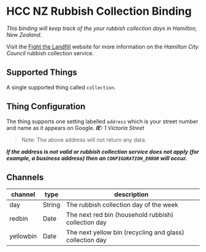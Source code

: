 # HCC NZ Rubbish Collection Binding

_This binding will keep track of the your rubbish collection days in Hamilton, New Zealand._

Visit the [Fight the Landfill](https://www.fightthelandfill.co.nz/) website for more information on the *Hamilton City Council* rubbish collection service.

## Supported Things

A single supported thing called `collection`.

## Thing Configuration

The thing supports one setting labelled `address` which is your street number and name as it appears on Google. *__IE:__ 1 Victoria Street*

> Note: The above address will not return any data.

*__If the address is not valid or rubbish collection service does not apply (for example, a business address) then an `CONFIGURATION_ERROR` will occur.__*

## Channels

| channel   | type   | description                                              |
| --------- | ------ | -------------------------------------------------------- |
| day       | String | The rubbish collection day of the week                   |
| redbin    | Date   | The next red bin (household rubbish) collection day      |
| yellowbin | Date   | The next yellow bin (recycling and glass) collection day |
